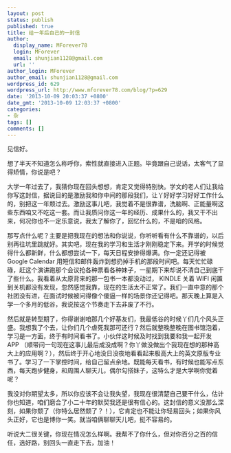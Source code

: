 ```yaml
---
layout: post
status: publish
published: true
title: 给一年后自己的一封信
author:
  display_name: MForever78
  login: MForever
  email: shunjian1128@gmail.com
  url: ''
author_login: MForever
author_email: shunjian1128@gmail.com
wordpress_id: 629
wordpress_url: http://www.mforever78.com/blog/?p=629
date: '2013-10-09 20:03:37 +0800'
date_gmt: '2013-10-09 12:03:37 +0800'
categories:
- 杂
tags: []
comments: []
---
```


<p>见信好。</p>
<p>想了半天不知道怎么称呼你，索性就直接进入正题。毕竟跟自己说话，太客气了显得矫情，你说是吧？</p>
<p>大学一年过去了，我猜你现在回头想想，肯定又觉得特别快。学文的老人们让我给你写这封信，据说目的是激励我和你中间的那段我们，让丫好好学习好好工作什么的，别把这一年颓过去。激励这事儿吧，我觉着不是很靠谱，洗脑啊、正能量啊这些东西咱又不吃这一套。而让我质问你这一年的经历、成果什么的，我又干不出来，何况你也不一定乐意说，我太了解你了，回忆什么的，不是咱的风格。</p>
<p>那写点什么呢？主要是把我现在的想法和你说说，你听听看有什么不靠谱的，以后别再往坑里跳就好。其实吧，现在我的学习和生活才刚刚稳定下来。开学的时候觉得什么都新鲜，什么都想尝试一下，每天日程安排得爆满。你一定还记得被 Google Calendar 用短信和邮件轰炸到想扔掉手机的那段时间吧。每天忙忙碌碌，赶这个演讲跑那个会议抢各种票看各种妹子，一星期下来却说不清自己到底干了些什么。我看着从太原背来的那一包书一本都没动过， KINDLE 关着 WIFI 闲置到关机都没有发现，忽然感觉我靠，现在的生活太不正常了。我们一直中意的那个社团没有进，在面试时候被问得像个傻逼一样的场景你还记得吧。那天晚上算是入学一个多月的低谷，我说按这个节奏走下去非废了不行。</p>
<p>然后就是转型期了，你得谢谢咱那几个好基友们，我最低谷的时候丫们几个风头正盛。我想我了个去，让你们几个虐死我那可还行？然后就整晚整晚在图书馆泡着，学习是一方面，终于有时间看书了。小伙伴这时候及时找到我要和我一起开发 APP （顺带问一句现在这事儿最后成没成啊？你丫做没做出个我现在想的那种高大上的应用啊？），然后终于开心地没日没夜地看看起来极高大上的英文原版专业书了。学习了一下掌控时间，给自己留点余地。既能每天看书，有时候也能写点东西，每天跑步健身，和周围人聊天儿，偶尔勾搭妹子，这特么才是大学啊你觉着呢？</p>
<p>我没对你期望太多，所以你应该不会让我失望，我现在很清楚自己要干什么，估计你也知道，咱们磨合了小二十年的默契我还是很有信心的。这封信的意义没那么深刻，如果你颓了（你特么居然颓了？！），它肯定也不能让你轻易回头；如果你风头正好，它也是博你一笑。就当咱俩聊聊天儿吧，挺不容易的。</p>
<p>听说大二很关键，你现在情况怎么样啊。我帮不了你什么，但对你百分之百的信任，选好路，别回头一直走下去，加油！</p>

